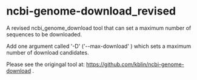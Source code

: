 # ncbi-genome-download_revised
A revised ncbi_genome_download tool that can set a maximum number of sequences to be downloaded.

Add one argument called '-D' ('--max-download' ) which sets a maximum number of download candidates.

Please see the origingal tool at: https://github.com/kblin/ncbi-genome-download .
